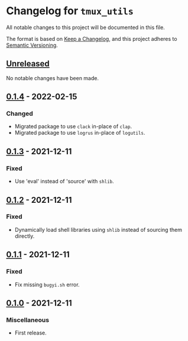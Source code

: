 # Changelog for `tmux_utils`

All notable changes to this project will be documented in this file.

The format is based on [Keep a Changelog], and this project adheres to
[Semantic Versioning].

[Keep a Changelog]: https://keepachangelog.com/en/1.0.0/
[Semantic Versioning]: https://semver.org/


## [Unreleased](https://github.com/bbugyi200/tmux-utils/compare/0.1.4...HEAD)

No notable changes have been made.


## [0.1.4](https://github.com/bbugyi200/tmux-utils/compare/0.1.3...0.1.4) - 2022-02-15

### Changed

* Migrated package to use `clack` in-place of `clap`.
* Migrated package to use `logrus` in-place of `logutils`.


## [0.1.3](https://github.com/bbugyi200/tmux-utils/compare/0.1.2...0.1.3) - 2021-12-11

### Fixed

* Use 'eval' instead of 'source' with `shlib`.


## [0.1.2](https://github.com/bbugyi200/tmux-utils/compare/0.1.1...0.1.2) - 2021-12-11

### Fixed

* Dynamically load shell libraries using `shlib` instead of sourcing them directly.


## [0.1.1](https://github.com/bbugyi200/tmux-utils/compare/0.1.0...0.1.1) - 2021-12-11

### Fixed

* Fix missing `bugyi.sh` error.


## [0.1.0](https://github.com/bbugyi200/tmux-utils/releases/tag/0.1.0) - 2021-12-11

### Miscellaneous

* First release.
